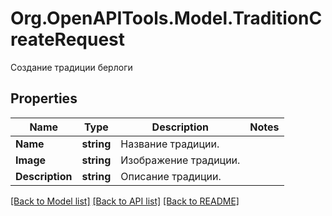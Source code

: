 # Org.OpenAPITools.Model.TraditionCreateRequest
Создание традиции берлоги

## Properties

Name | Type | Description | Notes
------------ | ------------- | ------------- | -------------
**Name** | **string** | Название традиции. | 
**Image** | **string** | Изображение традиции. | 
**Description** | **string** | Описание традиции. | 

[[Back to Model list]](../README.md#documentation-for-models) [[Back to API list]](../README.md#documentation-for-api-endpoints) [[Back to README]](../README.md)

